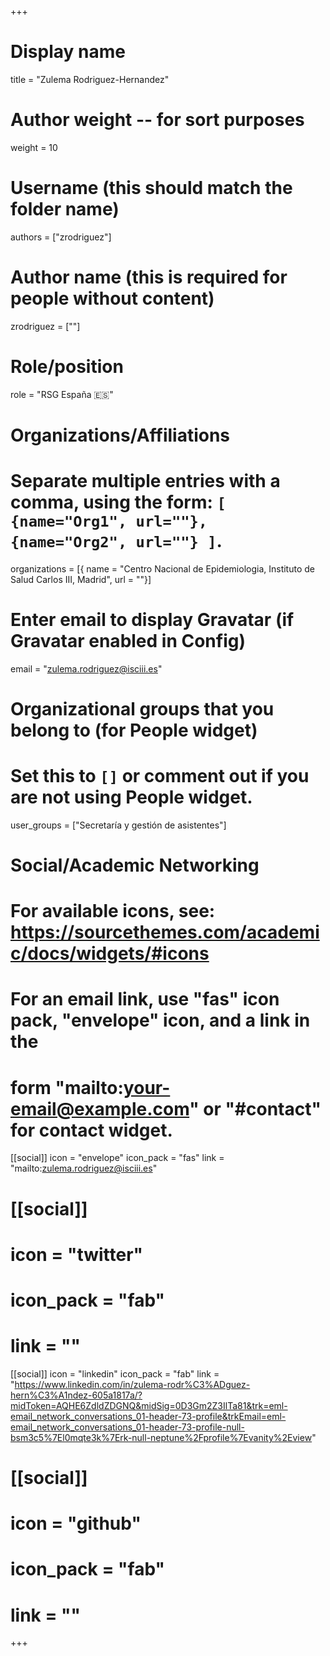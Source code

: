 +++
# Display name
title = "Zulema Rodriguez-Hernandez"

# Author weight -- for sort purposes
weight = 10

# Username (this should match the folder name)
authors = ["zrodriguez"]

# Author name (this is required for people without content)
zrodriguez = [""]

# Role/position
role = "RSG España :es:"

# Organizations/Affiliations
#   Separate multiple entries with a comma, using the form: `[ {name="Org1", url=""}, {name="Org2", url=""} ]`.
organizations = [{ name = "Centro Nacional de Epidemiologia, Instituto de Salud Carlos III, Madrid", url = ""}]

# Enter email to display Gravatar (if Gravatar enabled in Config)
email = "zulema.rodriguez@isciii.es"

# Organizational groups that you belong to (for People widget)
#   Set this to `[]` or comment out if you are not using People widget.
user_groups = ["Secretaría y gestión de asistentes"]

# Social/Academic Networking
# For available icons, see: https://sourcethemes.com/academic/docs/widgets/#icons
#   For an email link, use "fas" icon pack, "envelope" icon, and a link in the
#   form "mailto:your-email@example.com" or "#contact" for contact widget.

[[social]]
  icon = "envelope"
  icon_pack = "fas"
  link = "mailto:zulema.rodriguez@isciii.es"

  # [[social]]
  # icon = "twitter"
  # icon_pack = "fab"
  # link = ""

[[social]]
  icon = "linkedin"
  icon_pack = "fab"
  link = "https://www.linkedin.com/in/zulema-rodr%C3%ADguez-hern%C3%A1ndez-605a1817a/?midToken=AQHE6ZdldZDGNQ&midSig=0D3Gm2Z3IlTa81&trk=eml-email_network_conversations_01-header-73-profile&trkEmail=eml-email_network_conversations_01-header-73-profile-null-bsm3c5%7El0mqte3k%7Erk-null-neptune%2Fprofile%7Evanity%2Eview"

# [[social]]
  # icon = "github"
  # icon_pack = "fab"
  # link = ""

+++